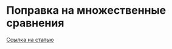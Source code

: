# Поправка на множественные сравнения

[Ссылка на статью](https://telegra.ph/Mnozhestvennye-sravneniya-09-28)

